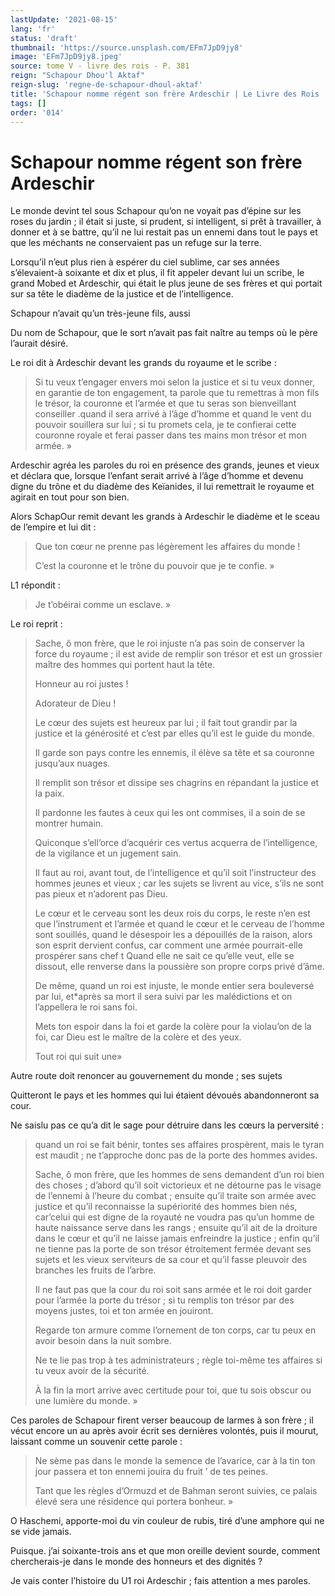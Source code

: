 ```yaml
---
lastUpdate: '2021-08-15'
lang: 'fr'
status: 'draft'
thumbnail: 'https://source.unsplash.com/EFm7JpD9jy8'
image: 'EFm7JpD9jy8.jpeg'
source: tome V - livre des rois - P. 381
reign: "Schapour Dhou'l Aktaf"
reign-slug: 'regne-de-schapour-dhoul-aktaf'
title: 'Schapour nomme régent son frère Ardeschir | Le Livre des Rois | Shâhnâmeh'
tags: []
order: '014'
---
```


<!-- LTeX: language=fr -->

# Schapour nomme régent son frère Ardeschir

Le monde devint tel sous Schapour qu’on ne voyait pas d’épine sur les roses du jardin ; il était si juste, si prudent, si intelligent, si prêt à travailler, à donner et à se battre, qu’il ne lui restait pas un ennemi dans tout le pays et que les méchants ne conservaient pas un refuge sur la terre.

Lorsqu’il n’eut plus rien à espérer du ciel sublime, car ses années s’élevaient-à soixante et dix et plus, il fit appeler devant lui un scribe, le grand Mobed et Ardeschir, qui était le plus jeune de ses frères et qui portait sur sa tête le diadème de la justice et de l’intelligence.

Schapour n’avait qu’un très-jeune fils, aussi

Du nom de Schapour, que le sort n’avait pas fait naître au temps où le père l’aurait désiré.

Le roi dit à Ardeschir devant les grands du royaume et le scribe :

> Si tu veux t’engager envers moi selon la justice et si tu veux donner, en garantie de ton engagement, ta parole que tu remettras à mon fils le trésor, la couronne et l’armée et que tu seras son bienveillant conseiller .quand il sera arrivé à l’âge d’homme et quand le vent du pouvoir souillera sur lui ; si tu promets cela, je te confierai cette couronne royale et ferai passer dans tes mains mon trésor et mon armée. »

Ardeschir agréa les paroles du roi en présence des grands, jeunes et vieux et déclara que, lorsque l’enfant serait arrivé à l’âge d’homme et devenu digne du trône et du diadème des Keïanides, il lui remettrait le royaume et agirait en tout pour son bien.

Alors SchapOur remit devant les grands à Ardeschir le diadème et le sceau de l’empire et lui dit :

> Que ton cœur ne prenne pas légèrement les affaires du monde !
>
> C’est la couronne et le trône du pouvoir que je te confie. »

L1 répondit :

> Je t’obéirai comme un esclave. »

Le roi reprit :

> Sache, ô mon frère, que le roi injuste n’a pas soin de conserver la force du royaume ; il est avide de remplir son trésor et est un grossier maître des hommes qui portent haut la tête.
>
> Honneur au roi justes !
>
> Adorateur de Dieu !
>
> Le cœur des sujets est heureux par lui ; il fait tout grandir par la justice et la générosité et c’est par elles qu’il est le guide du monde.
>
> Il garde son pays contre les ennemis, il élève sa tête et sa couronne jusqu’aux nuages.
>
> Il remplit son trésor et dissipe ses chagrins en répandant la justice et la paix.
>
> Il pardonne les fautes à ceux qui les ont commises, il a soin de se montrer humain.
>
> Quiconque s’ell’orce d’acquérir ces vertus acquerra de l’intelligence, de la vigilance et un jugement sain.
>
> Il faut au roi, avant tout, de l’intelligence et qu’il soit l’instructeur des hommes jeunes et vieux ; car les sujets se livrent au vice, s’ils ne sont pas pieux et n’adorent pas Dieu.
>
> Le cœur et le cerveau sont les deux rois du corps, le reste n’en est que l’instrument et l’armée et quand le cœur et le cerveau de l’homme sont souillés, quand le désespoir les a dépouillés de la raison, alors son esprit dervient confus, car comment une armée pourrait-elle prospérer sans chef t Quand elle ne sait ce qu’elle veut, elle se dissout, elle renverse dans la poussière son propre corps privé d’âme.
>
> De même, quand un roi est injuste, le monde entier sera bouleversé par lui, et\*après sa mort il sera suivi par les malédictions et on l’appellera le roi sans foi.
>
> Mets ton espoir dans la foi et garde la colère pour la violau’on de la foi, car Dieu est le maître de la colère et des yeux.
>
> Tout roi qui suit une»

Autre route doit renoncer au gouvernement du monde ; ses sujets

Quitteront le pays et les hommes qui lui étaient dévoués abandonneront sa cour.

Ne saislu pas ce qu’a dit le sage pour détruire dans les cœurs la perversité :

> quand un roi se fait bénir, tontes ses affaires prospèrent, mais le tyran est maudit ; ne t’approche donc pas de la porte des hommes avides.
>
> Sache, ô mon frère, que les hommes de sens demandent d’un roi bien des choses ; d’abord qu’il soit victorieux et ne détourne pas le visage de l’ennemi à l’heure du combat ; ensuite qu’il traite son armée avec justice et qu’il reconnaisse la supériorité des hommes bien nés, car’celui qui est digne de la royauté ne voudra pas qu’un homme de haute naissance serve dans les rangs ; ensuite qu’il ait de la droiture dans le cœur et qu’il ne laisse jamais enfreindre la justice ; enfin qu’il ne tienne pas la porte de son trésor étroitement fermée devant ses sujets et les vieux serviteurs de sa cour et qu’il fasse pleuvoir des branches les fruits de l’arbre.
>
> Il ne faut pas que la cour du roi soit sans armée et le roi doit garder pour l’armée la porte du trésor ; si tu remplis ton trésor par des moyens justes, toi et ton armée en jouiront.
>
> Regarde ton armure comme l’ornement de ton corps, car tu peux en avoir besoin dans la nuit sombre.
>
> Ne te lie pas trop à tes administrateurs ; règle toi-même tes affaires si tu veux avoir de la sécurité.
>
> À la fin la mort arrive avec certitude pour toi, que tu sois obscur ou une lumière du monde. »

Ces paroles de Schapour firent verser beaucoup de larmes à son frère ; il vécut encore un au après avoir écrit ses dernières volontés, puis il mourut, laissant comme un souvenir cette parole :

> Ne sème pas dans le monde la semence de l’avarice, car à la tin ton jour passera et ton ennemi jouira du fruit
’ de tes peines.
>
> Tant que les règles d’Ormuzd et de Bahman seront suivies, ce palais élevé sera une résidence qui portera bonheur. »

O Haschemi, apporte-moi du vin couleur de rubis, tiré d’une amphore qui ne se vide jamais.

Puisque. j’ai soixante-trois ans et que mon oreille devient sourde, comment chercherais-je dans le monde des honneurs et des dignités ?

Je vais conter l’histoire du U1
roi Ardeschir ; fais attention a mes paroles.

